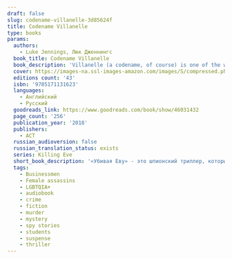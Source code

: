```yaml
---
draft: false
slug: codename-villanelle-3d85624f
title: Codename Villanelle
type: books
params:
  authors:
    - Luke Jennings, Люк Дженнингс
  book_title: Codename Villanelle
  book_description: 'Villanelle (a codename, of course) is one of the world''s most skilled assassins. A catlike psychopath whose love for the creature comforts of her luxurious lifestyle is second only to her love of the game, she specializes in murdering the world''s richest and most powerful. But when she murders an influential Russian politician, she draws a relentless foe to her tail. Eve Polastri (not a codename) is a former MI6 operative hired by the national security services for a singular task: to find and capture or kill the assassin responsible, and those who have aided her. Eve, whose quiet and otherwise unextraordinary life belies her quick wit and keen intellect, accepts the mission. The ensuing chase will lead them on a trail around the world, intersecting with corrupt governments and powerful criminal organizations, all leading towards a final confrontation from which neither will emerge unscathed. Codename Villanelle is a sleek, fast-paced international thriller from an exciting new voice in fiction.'
  cover: https://images-na.ssl-images-amazon.com/images/S/compressed.photo.goodreads.com/books/1559047602i/46031432.jpg
  editions count: '43'
  isbn: '9785171131623'
  languages:
    - Английский
    - Русский
  goodreads_link: https://www.goodreads.com/book/show/46031432
  page_count: '256'
  publication_year: '2018'
  publishers:
    - АСТ
  russian_audioversion: false
  russian_translation_status: exists
  series: Killing Eve
  short_book_description: '«Убивая Еву» - это шпионский триллер, который лег в основу одноименного сериала. Книга пронизана едкой иронией и повествует о двух женщинах - разведчице Еве Поластри и киллере Вилланель. Ева отличается от типичного спецагента отсутствием каких-либо суперспособностей: она обычная женщина, которая устает и испытывает страх. Это рядовая сотрудница, и лишь случайное стечение обстоятельств приводит её к руководству одним непростым делом…'
  tags:
    - Businessmen
    - Female assassins
    - LGBTQIA+
    - audiobook
    - crime
    - fiction
    - murder
    - mystery
    - spy stories
    - students
    - suspense
    - thriller
---
```

